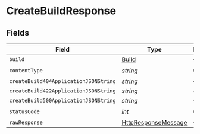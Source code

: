 # CreateBuildResponse


## Fields

| Field                                                                                                                | Type                                                                                                                 | Required                                                                                                             | Description                                                                                                          |
| -------------------------------------------------------------------------------------------------------------------- | -------------------------------------------------------------------------------------------------------------------- | -------------------------------------------------------------------------------------------------------------------- | -------------------------------------------------------------------------------------------------------------------- |
| `build`                                                                                                              | [Build](../../Models/Shared/Build.md)                                                                                | :heavy_minus_sign:                                                                                                   | N/A                                                                                                                  |
| `contentType`                                                                                                        | *string*                                                                                                             | :heavy_check_mark:                                                                                                   | N/A                                                                                                                  |
| `createBuild404ApplicationJSONString`                                                                                | *string*                                                                                                             | :heavy_minus_sign:                                                                                                   | N/A                                                                                                                  |
| `createBuild422ApplicationJSONString`                                                                                | *string*                                                                                                             | :heavy_minus_sign:                                                                                                   | N/A                                                                                                                  |
| `createBuild500ApplicationJSONString`                                                                                | *string*                                                                                                             | :heavy_minus_sign:                                                                                                   | N/A                                                                                                                  |
| `statusCode`                                                                                                         | *int*                                                                                                                | :heavy_check_mark:                                                                                                   | N/A                                                                                                                  |
| `rawResponse`                                                                                                        | [HttpResponseMessage](https://learn.microsoft.com/en-us/dotnet/api/system.net.http.httpresponsemessage?view=net-5.0) | :heavy_minus_sign:                                                                                                   | N/A                                                                                                                  |